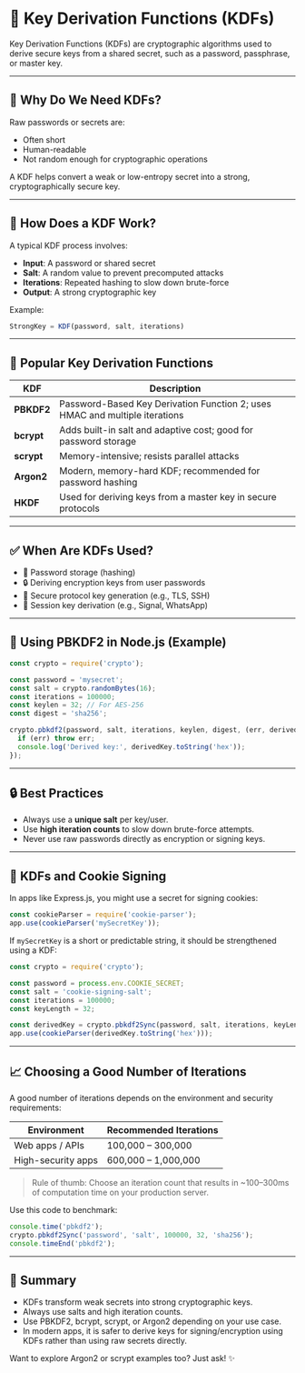 # 🔐 Key Derivation Functions (KDFs)

Key Derivation Functions (KDFs) are cryptographic algorithms used to derive secure keys from a shared secret, such as a password, passphrase, or master key.

---

## 🧠 Why Do We Need KDFs?

Raw passwords or secrets are:

- Often short
- Human-readable
- Not random enough for cryptographic operations

A KDF helps convert a weak or low-entropy secret into a strong, cryptographically secure key.

---

## 🔁 How Does a KDF Work?

A typical KDF process involves:

- **Input**: A password or shared secret
- **Salt**: A random value to prevent precomputed attacks
- **Iterations**: Repeated hashing to slow down brute-force
- **Output**: A strong cryptographic key

Example:

```js
StrongKey = KDF(password, salt, iterations)
```

---

## 🧰 Popular Key Derivation Functions

| KDF        | Description                                                                 |
| ---------- | --------------------------------------------------------------------------- |
| **PBKDF2** | Password-Based Key Derivation Function 2; uses HMAC and multiple iterations |
| **bcrypt** | Adds built-in salt and adaptive cost; good for password storage             |
| **scrypt** | Memory-intensive; resists parallel attacks                                  |
| **Argon2** | Modern, memory-hard KDF; recommended for password hashing                   |
| **HKDF**   | Used for deriving keys from a master key in secure protocols                |

---

## ✅ When Are KDFs Used?

- 🔑 Password storage (hashing)
- 🔒 Deriving encryption keys from user passwords
- 🔐 Secure protocol key generation (e.g., TLS, SSH)
- 🔁 Session key derivation (e.g., Signal, WhatsApp)

---

## 🔐 Using PBKDF2 in Node.js (Example)

```js
const crypto = require('crypto');

const password = 'mysecret';
const salt = crypto.randomBytes(16);
const iterations = 100000;
const keylen = 32; // For AES-256
const digest = 'sha256';

crypto.pbkdf2(password, salt, iterations, keylen, digest, (err, derivedKey) => {
  if (err) throw err;
  console.log('Derived key:', derivedKey.toString('hex'));
});
```

---

## 🔒 Best Practices

- Always use a **unique salt** per key/user.
- Use **high iteration counts** to slow down brute-force attempts.
- Never use raw passwords directly as encryption or signing keys.

---

## 🍪 KDFs and Cookie Signing

In apps like Express.js, you might use a secret for signing cookies:

```js
const cookieParser = require('cookie-parser');
app.use(cookieParser('mySecretKey'));
```

If `mySecretKey` is a short or predictable string, it should be strengthened using a KDF:

```js
const crypto = require('crypto');

const password = process.env.COOKIE_SECRET;
const salt = 'cookie-signing-salt';
const iterations = 100000;
const keyLength = 32;

const derivedKey = crypto.pbkdf2Sync(password, salt, iterations, keyLength, 'sha256');
app.use(cookieParser(derivedKey.toString('hex')));
```

---

## 📈 Choosing a Good Number of Iterations

A good number of iterations depends on the environment and security requirements:

| Environment        | Recommended Iterations |
| ------------------ | ---------------------- |
| Web apps / APIs    | 100,000 – 300,000      |
| High-security apps | 600,000 – 1,000,000    |

> Rule of thumb: Choose an iteration count that results in \~100–300ms of computation time on your production server.

Use this code to benchmark:

```js
console.time('pbkdf2');
crypto.pbkdf2Sync('password', 'salt', 100000, 32, 'sha256');
console.timeEnd('pbkdf2');
```

---

## 🎯 Summary

- KDFs transform weak secrets into strong cryptographic keys.
- Always use salts and high iteration counts.
- Use PBKDF2, bcrypt, scrypt, or Argon2 depending on your use case.
- In modern apps, it is safer to derive keys for signing/encryption using KDFs rather than using raw secrets directly.

Want to explore Argon2 or scrypt examples too? Just ask! ✨

